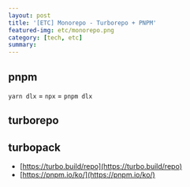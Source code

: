 ```yaml
---
layout: post
title: '[ETC] Monorepo - Turborepo + PNPM'
featured-img: etc/monorepo.png
category: [tech, etc]
summary:
---
```


## pnpm
`yarn dlx` = `npx` = `pnpm dlx`

## turborepo

## turbopack

- [https://turbo.build/repo](https://turbo.build/repo)
- [https://pnpm.io/ko/](https://pnpm.io/ko/)
